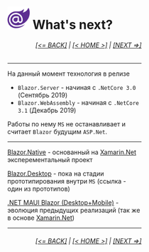 <div style="width:60%; margin-left:20%;">

# <img src="./images/blazor_logo_transparent.png " width="50" /> What's next?

<div style="text-align:right;">

###### [[<= BACK]](08.md) | [[< HOME >]](00.1.md) | [[NEXT =>]](10.md)

</div>

---

На данный момент технология в релизе

- `Blazor.Server` - начиная с `.NetCore 3.0` (Сентябрь 2019)
- `Blazor.WebAssembly` - начиная с `.NetCore 3.1` (Декабрь 2019)

Работы по нему `MS` не останавливает и считает `Blazor` будущим `ASP.Net`.

---

[Blazor.Native](https://github.com/xamarin/MobileBlazorBindings) - основанный на [Xamarin.Net](https://dotnet.microsoft.com/apps/xamarin) эксперементальный проект

[Blazor.Desktop](https://github.com/aspnet/AspLabs/tree/master/src/ComponentsElectron) - пока на стадии прототипирования внутри `MS` (ссылка - один из прототипов)

[.NET MAUI Blazor (Desktop+Mobile)](https://github.com/dotnet/maui) - эволюция предыдущих реализаций (так же в основе [Xamarin.Net](https://dotnet.microsoft.com/apps/xamarin))

---

<div style="text-align:right;">

###### [[<= BACK]](08.md) | [[< HOME >]](00.1.md) | [[NEXT =>]](10.md)

</div>

</div>

